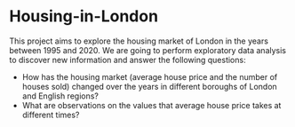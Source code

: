 # Housing-in-London

This project aims to explore the housing market of London in the years between 1995 and 2020. 
We are going to perform exploratory data analysis to discover new information and answer the following questions:

+ How has the housing market (average house price and the number of houses sold) changed over the years in different boroughs of London and English regions?
+ What are observations on the values that average house price takes at different times?

